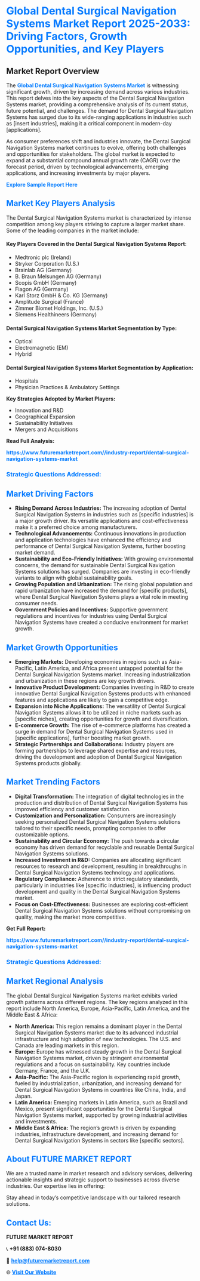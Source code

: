 <h1 style="color: #007BFF;">Global Dental Surgical Navigation Systems Market Report 2025-2033: Driving Factors, Growth Opportunities, and Key Players</h1>

<section id="overview">
<h2>Market Report Overview</h2>
<p>The <a href="https://www.futuremarketreport.com//industry-report/dental-surgical-navigation-systems-market" style="color: #007BFF; text-decoration: none;"><strong>Global Dental Surgical Navigation Systems Market</strong></a> is witnessing significant growth, driven by increasing demand across various industries. This report delves into the key aspects of the Dental Surgical Navigation Systems market, providing a comprehensive analysis of its current status, future potential, and challenges. The demand for Dental Surgical Navigation Systems has surged due to its wide-ranging applications in industries such as [insert industries], making it a critical component in modern-day [applications].</p>
<p>As consumer preferences shift and industries innovate, the Dental Surgical Navigation Systems market continues to evolve, offering both challenges and opportunities for stakeholders. The global market is expected to expand at a substantial compound annual growth rate (CAGR) over the forecast period, driven by technological advancements, emerging applications, and increasing investments by major players.</p>
</section>

<section id="overview">
<p><a href="https://www.futuremarketreport.com//request-sample/reportId=85042" style="color: #007BFF; text-decoration: none;"><strong>Explore Sample Report Here</strong></a></p>
</section>

<section id="key-players">
<h2 style="color: #007BFF;">Market Key Players Analysis</h2>
<p>The Dental Surgical Navigation Systems market is characterized by intense competition among key players striving to capture a larger market share. Some of the leading companies in the market include:</p>
<h4>Key Players Covered in the Dental Surgical Navigation Systems Report:</h4>
<ul><li>Medtronic plc (Ireland)</li><li>Stryker Corporation (U.S.)</li><li>Brainlab AG (Germany)</li><li>B. Braun Melsungen AG (Germany)</li><li>Scopis GmbH (Germany)</li><li>Fiagon AG (Germany)</li><li>Karl Storz GmbH &amp; Co. KG (Germany)</li><li>Amplitude Surgical (France)</li><li>Zimmer Biomet Holdings, Inc. (U.S.)</li><li>Siemens Healthineers (Germany)</li></ul>
<h4>Dental Surgical Navigation Systems Market Segmentation by Type:</h4>
<ul><li>Optical</li><li>Electromagnetic (EM)</li><li>Hybrid</li></ul>

<h4>Dental Surgical Navigation Systems Market Segmentation by Application:</h4>
<ul><li>Hospitals</li><li>Physician Practices &amp; Ambulatory Settings</li></ul>
<p><strong>Key Strategies Adopted by Market Players:</strong></p>
<ul>
<li>Innovation and R&D</li>
<li>Geographical Expansion</li>
<li>Sustainability Initiatives</li>
<li>Mergers and Acquisitions</li>
</ul>
</section>

<section>
<p><strong>Read Full Analysis: </strong></p><a href="https://www.futuremarketreport.com//industry-report/dental-surgical-navigation-systems-market" style="color: #007BFF; text-decoration: none;"><strong>https://www.futuremarketreport.com//industry-report/dental-surgical-navigation-systems-market</strong></a>
<h3 style="color: #007BFF;">Strategic Questions Addressed:</h3>
</section>

<section id="driving-factors">
<h2 style="color: #007BFF;">Market Driving Factors</h2>
<ul>
<li><strong>Rising Demand Across Industries:</strong> The increasing adoption of Dental Surgical Navigation Systems in industries such as [specific industries] is a major growth driver. Its versatile applications and cost-effectiveness make it a preferred choice among manufacturers.</li>
<li><strong>Technological Advancements:</strong> Continuous innovations in production and application technologies have enhanced the efficiency and performance of Dental Surgical Navigation Systems, further boosting market demand.</li>
<li><strong>Sustainability and Eco-Friendly Initiatives:</strong> With growing environmental concerns, the demand for sustainable Dental Surgical Navigation Systems solutions has surged. Companies are investing in eco-friendly variants to align with global sustainability goals.</li>
<li><strong>Growing Population and Urbanization:</strong> The rising global population and rapid urbanization have increased the demand for [specific products], where Dental Surgical Navigation Systems plays a vital role in meeting consumer needs.</li>
<li><strong>Government Policies and Incentives:</strong> Supportive government regulations and incentives for industries using Dental Surgical Navigation Systems have created a conducive environment for market growth.</li>
</ul>
</section>

<section id="growth-opportunities">
<h2 style="color: #007BFF;">Market Growth Opportunities</h2>
<ul>
<li><strong>Emerging Markets:</strong> Developing economies in regions such as Asia-Pacific, Latin America, and Africa present untapped potential for the Dental Surgical Navigation Systems market. Increasing industrialization and urbanization in these regions are key growth drivers.</li>
<li><strong>Innovative Product Development:</strong> Companies investing in R&D to create innovative Dental Surgical Navigation Systems products with enhanced features and applications are likely to gain a competitive edge.</li>
<li><strong>Expansion into Niche Applications:</strong> The versatility of Dental Surgical Navigation Systems allows it to be utilized in niche markets such as [specific niches], creating opportunities for growth and diversification.</li>
<li><strong>E-commerce Growth:</strong> The rise of e-commerce platforms has created a surge in demand for Dental Surgical Navigation Systems used in [specific applications], further boosting market growth.</li>
<li><strong>Strategic Partnerships and Collaborations:</strong> Industry players are forming partnerships to leverage shared expertise and resources, driving the development and adoption of Dental Surgical Navigation Systems products globally.</li>
</ul>
</section>

<section id="trending-factors">
<h2 style="color: #007BFF;">Market Trending Factors</h2>
<ul>
<li><strong>Digital Transformation:</strong> The integration of digital technologies in the production and distribution of Dental Surgical Navigation Systems has improved efficiency and customer satisfaction.</li>
<li><strong>Customization and Personalization:</strong> Consumers are increasingly seeking personalized Dental Surgical Navigation Systems solutions tailored to their specific needs, prompting companies to offer customizable options.</li>
<li><strong>Sustainability and Circular Economy:</strong> The push towards a circular economy has driven demand for recyclable and reusable Dental Surgical Navigation Systems solutions.</li>
<li><strong>Increased Investment in R&D:</strong> Companies are allocating significant resources to research and development, resulting in breakthroughs in Dental Surgical Navigation Systems technology and applications.</li>
<li><strong>Regulatory Compliance:</strong> Adherence to strict regulatory standards, particularly in industries like [specific industries], is influencing product development and quality in the Dental Surgical Navigation Systems market.</li>
<li><strong>Focus on Cost-Effectiveness:</strong> Businesses are exploring cost-efficient Dental Surgical Navigation Systems solutions without compromising on quality, making the market more competitive.</li>
</ul>
</section>

<section>
<p><strong>Get Full Report: </strong></p><a href="https://www.futuremarketreport.com//industry-report/dental-surgical-navigation-systems-market" style="color: #007BFF; text-decoration: none;"><strong>https://www.futuremarketreport.com//industry-report/dental-surgical-navigation-systems-market</strong></a>
<h3 style="color: #007BFF;">Strategic Questions Addressed:</h3>
</section>


<section id="regional-analysis">
<h2 style="color: #007BFF;">Market Regional Analysis</h2>
<p>The global Dental Surgical Navigation Systems market exhibits varied growth patterns across different regions. The key regions analyzed in this report include North America, Europe, Asia-Pacific, Latin America, and the Middle East & Africa:</p>
<ul>
<li><strong>North America:</strong> This region remains a dominant player in the Dental Surgical Navigation Systems market due to its advanced industrial infrastructure and high adoption of new technologies. The U.S. and Canada are leading markets in this region.</li>
<li><strong>Europe:</strong> Europe has witnessed steady growth in the Dental Surgical Navigation Systems market, driven by stringent environmental regulations and a focus on sustainability. Key countries include Germany, France, and the U.K.</li>
<li><strong>Asia-Pacific:</strong> The Asia-Pacific region is experiencing rapid growth, fueled by industrialization, urbanization, and increasing demand for Dental Surgical Navigation Systems in countries like China, India, and Japan.</li>
<li><strong>Latin America:</strong> Emerging markets in Latin America, such as Brazil and Mexico, present significant opportunities for the Dental Surgical Navigation Systems market, supported by growing industrial activities and investments.</li>
<li><strong>Middle East & Africa:</strong> The region’s growth is driven by expanding industries, infrastructure development, and increasing demand for Dental Surgical Navigation Systems in sectors like [specific sectors].</li>
</ul>
</section>

<footer>
<h2 style="color: #007BFF;">About FUTURE MARKET REPORT</h2>
<p>We are a trusted name in market research and advisory services, delivering actionable insights and strategic support to businesses across diverse industries. Our expertise lies in offering:</p>

<p>Stay ahead in today’s competitive landscape with our tailored research solutions.</p>

<h2 style="color: #007BFF;">Contact Us:</h2>
<p><strong>FUTURE MARKET REPORT</strong></p>
<p>📞 <strong>+91 (883) 074-8030</strong></p>
<p>📧 <strong><a href="mailto:help@futuremarketreport.com" style="color: #007BFF;">help@futuremarketreport.com</a></strong></p>
<p>🌐 <strong><a href="https://www.futuremarketreport.com/" style="color: #007BFF;">Visit Our Website</a></strong></p>
</footer>